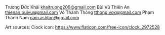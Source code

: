 Trương Đức Khải	khaitruong209@gmail.com
Bùi Vũ Thiên An	thienan.buivu@gmail.com
Võ Thành Thông	tthong.vox@gmail.com
Phạm Thành Nam	nam.ashton@gmail.com

Art sources:
Clock icon: https://www.flaticon.com/free-icon/clock_2972528